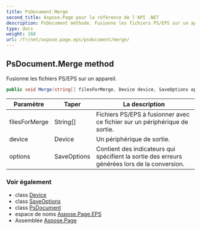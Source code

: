 ```yaml
---
title: PsDocument.Merge
second_title: Aspose.Page pour la référence de l'API .NET
description: PsDocument méthode. Fusionne les fichiers PS/EPS sur un appareil.
type: docs
weight: 160
url: /fr/net/aspose.page.eps/psdocument/merge/
---
```

## PsDocument.Merge method

Fusionne les fichiers PS/EPS sur un appareil.

```csharp
public void Merge(string[] filesForMerge, Device device, SaveOptions options)
```

| Paramètre | Taper | La description |
| --- | --- | --- |
| filesForMerge | String[] | Fichiers PS/EPS à fusionner avec ce fichier sur un périphérique de sortie. |
| device | Device | Un périphérique de sortie. |
| options | SaveOptions | Contient des indicateurs qui spécifient la sortie des erreurs générées lors de la conversion. |

### Voir également

* class [Device](../../../aspose.page/device/)
* class [SaveOptions](../../../aspose.page/saveoptions/)
* class [PsDocument](../)
* espace de noms [Aspose.Page.EPS](../../psdocument/)
* Assemblée [Aspose.Page](../../../)


